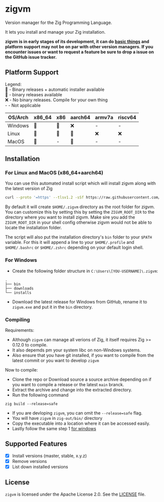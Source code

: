 # zigvm
Version manager for the Zig Programming Language.

It lets you install and manage your Zig installation.

**zigvm is in early stages of its development, it can do [basic things](#supported-features) and platform support 
may not be on par with other version managers. If you encounter issues or want to request a feature
be sure to drop a issue on the GitHub issue tracker.**

## Platform Support
Legend:  
🎉 - Binary releases + automatic installer available  
💪 - binary releases available  
❌ - No binary releases. Compile for your own thing  
\- - Not applicable

| OS/Arch | x86_64 | x86 | aarch64 | armv7a | riscv64 |
|---------|--------|-----|---------|--------|---------|
| Windows |   💪   |  💪 |    ❌   |   -    |    -    |
| Linux   |   🎉   |  🎉 |    🎉   |   ❌   |    ❌   |  
| MacOS   |   🎉   |  -  |    🎉   |   -    |    -    |

## Installation
### For Linux and MacOS (x86_64+aarch64)
You can use this automated install script which will install zigvm along with the latest version of Zig

```sh
curl --proto '=https' --tlsv1.2 -sSf https://raw.githubusercontent.com/AMythicDev/zigvm/main/scripts/install.sh | sh
```

By default it will create `$HOME/.zigvm` directory as the root folder for zigvm. You can customize this by setting this
by setting the `ZIGVM_ROOT_DIR` to the directory where you want to install zigvm. Make sire you add the `ZIGVM_ROOT_DIR`
in your shell config otherwise zigvm would not be able to locate the installation folder.

The script will also put the installation directory's `bin` folder to your `$PATH` variable. For this it will append
a line to your `$HOME/.profile` and `$HOME/.bashrc` or `$HOME/.zshrc` depending on your default login shell.

### For Windows
* Create the following folder structure in `C:\Users\[YOU-USERNAME]\.zigvm`:
```
.
├── bin
├── downloads
└── installs
```
* Download the latest release for Windows from GitHub, rename it to `zigvm.exe` and put it in the `bin` directory.

### Compiling
Requirements:  
- Although `zigvm` can manage all verions of Zig, it itself requires Zig >= 0.12.0 to compile.
- It also depemds pm your system libc on non-Windows systems.
- Also ensure that you have git installed, if you want to compile from the latest commit or you want to develop `zigvm`

Now to compile:
- Clone the repo or Download source a source archive depending on if you want to compile a release or the latest `main` branck.
- Extract the archive and change into the extracted directory.
- Run the following command
```
zig build --release=safe
```
- If you are devloping `zigvm`, you can omit the `--release=safe` flag.
- You will have `zigvm` in `zig-out/bin/` directory
- Copy the executable into a location where it can be accessed easily.
- Lastly follow the same step 1 [for windows](#for-windows) 

## Supported Features
- [x] Install versions (master, stable, x.y.z)
- [x] Remove versions
- [x] List down installed versions

## License
`zigvm` is licensed under the Apache License 2.0. See the [LICENSE](./LICENSE) file.
